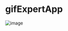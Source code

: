 # gifExpertApp

![image](https://user-images.githubusercontent.com/89092194/177635568-51b1b087-c5e2-470d-85a8-683ed646033d.png)
